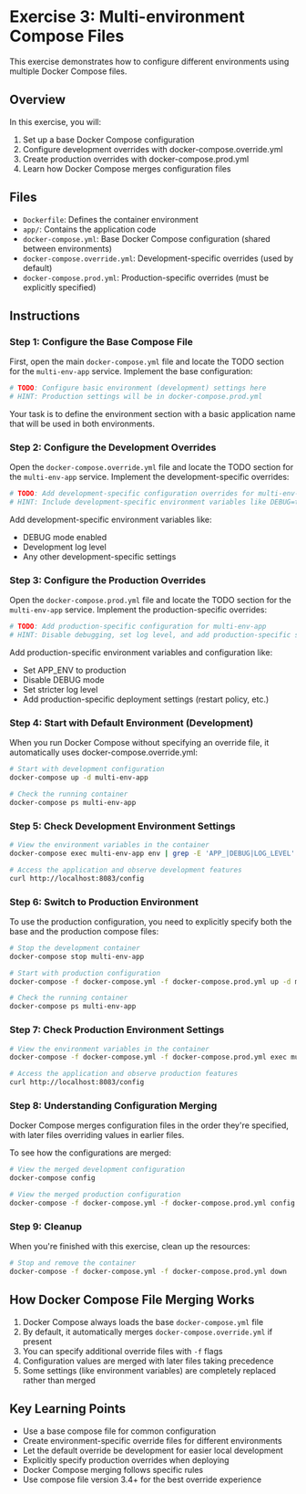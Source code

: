 # Exercise 3: Multi-environment Compose Files

This exercise demonstrates how to configure different environments using multiple Docker Compose files.

## Overview

In this exercise, you will:

1. Set up a base Docker Compose configuration
2. Configure development overrides with docker-compose.override.yml
3. Create production overrides with docker-compose.prod.yml
4. Learn how Docker Compose merges configuration files

## Files

- `Dockerfile`: Defines the container environment
- `app/`: Contains the application code
- `docker-compose.yml`: Base Docker Compose configuration (shared between environments)
- `docker-compose.override.yml`: Development-specific overrides (used by default)
- `docker-compose.prod.yml`: Production-specific overrides (must be explicitly specified)

## Instructions

### Step 1: Configure the Base Compose File

First, open the main `docker-compose.yml` file and locate the TODO section for the `multi-env-app` service. Implement the base configuration:

```yaml
# TODO: Configure basic environment (development) settings here
# HINT: Production settings will be in docker-compose.prod.yml
```

Your task is to define the environment section with a basic application name that will be used in both environments.

### Step 2: Configure the Development Overrides

Open the `docker-compose.override.yml` file and locate the TODO section for the `multi-env-app` service. Implement the development-specific overrides:

```yaml
# TODO: Add development-specific configuration overrides for multi-env-app
# HINT: Include development-specific environment variables like DEBUG=true
```

Add development-specific environment variables like:
- DEBUG mode enabled
- Development log level
- Any other development-specific settings

### Step 3: Configure the Production Overrides

Open the `docker-compose.prod.yml` file and locate the TODO section for the `multi-env-app` service. Implement the production-specific overrides:

```yaml
# TODO: Add production-specific configuration for multi-env-app
# HINT: Disable debugging, set log level, and add production-specific settings
```

Add production-specific environment variables and configuration like:
- Set APP_ENV to production
- Disable DEBUG mode
- Set stricter log level
- Add production-specific deployment settings (restart policy, etc.)

### Step 4: Start with Default Environment (Development)

When you run Docker Compose without specifying an override file, it automatically uses docker-compose.override.yml:

```bash
# Start with development configuration
docker-compose up -d multi-env-app

# Check the running container
docker-compose ps multi-env-app
```

### Step 5: Check Development Environment Settings

```bash
# View the environment variables in the container
docker-compose exec multi-env-app env | grep -E 'APP_|DEBUG|LOG_LEVEL'

# Access the application and observe development features
curl http://localhost:8083/config
```

### Step 6: Switch to Production Environment

To use the production configuration, you need to explicitly specify both the base and the production compose files:

```bash
# Stop the development container
docker-compose stop multi-env-app

# Start with production configuration
docker-compose -f docker-compose.yml -f docker-compose.prod.yml up -d multi-env-app

# Check the running container
docker-compose ps multi-env-app
```

### Step 7: Check Production Environment Settings

```bash
# View the environment variables in the container
docker-compose -f docker-compose.yml -f docker-compose.prod.yml exec multi-env-app env | grep -E 'APP_|DEBUG|LOG_LEVEL'

# Access the application and observe production features
curl http://localhost:8083/config
```

### Step 8: Understanding Configuration Merging

Docker Compose merges configuration files in the order they're specified, with later files overriding values in earlier files.

To see how the configurations are merged:

```bash
# View the merged development configuration
docker-compose config

# View the merged production configuration
docker-compose -f docker-compose.yml -f docker-compose.prod.yml config
```

### Step 9: Cleanup

When you're finished with this exercise, clean up the resources:

```bash
# Stop and remove the container
docker-compose -f docker-compose.yml -f docker-compose.prod.yml down
```

## How Docker Compose File Merging Works

1. Docker Compose always loads the base `docker-compose.yml` file
2. By default, it automatically merges `docker-compose.override.yml` if present
3. You can specify additional override files with `-f` flags
4. Configuration values are merged with later files taking precedence
5. Some settings (like environment variables) are completely replaced rather than merged

## Key Learning Points

- Use a base compose file for common configuration
- Create environment-specific override files for different environments
- Let the default override be development for easier local development
- Explicitly specify production overrides when deploying
- Docker Compose merging follows specific rules
- Use compose file version 3.4+ for the best override experience 